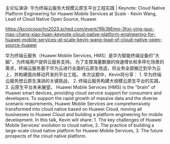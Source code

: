 主论坛演讲: 华为终端云服务大规模云原生平台工程实践 | Keynote: Cloud Native Platform Engineering for Huawei Mobile Services at Scale - Kevin Wang, Lead of Cloud Native Open Source, Huawei

https://kccncosschn2023.sched.com/event/1Rk3M/mo-3hxi-ying-guo-mao-chang-xiao-huan-keynote-cloud-native-platform-engineering-for-huawei-mobile-services-at-scale-kevin-wang-lead-of-cloud-native-open-source-huawei

华为终端云服务（Huawei Mobile Services, HMS）是华为智能终端设备的"大脑"，为终端用户提供云服务支持。 为了支撑海量数据的快速增长和多样化场景的需求，终端云服务基于华为云进行全面的云原生改造，将业务全部搬迁到华为云上，并构建面向移动开发的平台工程。 本次议题中，Kevin将分享： 1. 华为终端云服务想云原生演进的关键挑战， 2. 终端云服务构建大规模云原生平台的实践， 3. 云原生平台未来展望。 
Huawei Mobile Services (HMS) is the "brain" of Huawei smart devices, providing cloud service support for consumers and developers. To support the rapid growth of massive data and the diverse scenario requirements, Huawei Mobile Services are comprehensively transformed into cloud native based on Huawei Cloud, moving all businesses to Huawei Cloud and building a platform engineering for mobile development. In this talk, Kevin will share: 1. The key challenges of Huawei Mobile Services' evolution to cloud native, 2. The practice of building a large-scale cloud native platform for Huawei Mobile Services, 3. The future prospects of the cloud native platform.